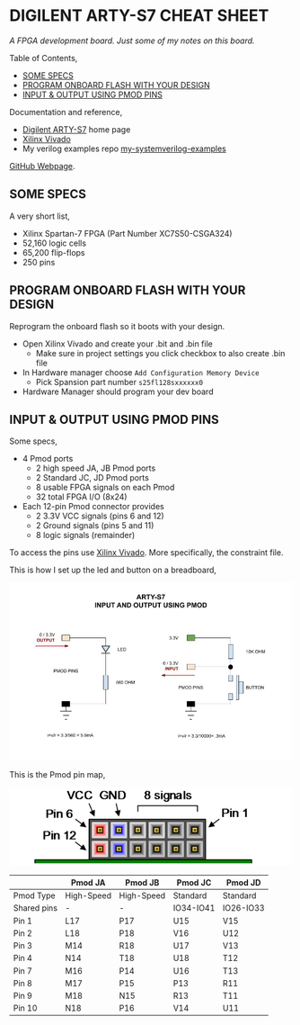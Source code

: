 # DIGILENT ARTY-S7 CHEAT SHEET

_A FPGA development board.  Just some of my notes on this board._

Table of Contents,

* [SOME SPECS](https://github.com/JeffDeCola/my-cheat-sheets/tree/master/hardware/development/fpga-development-boards/digilent-arty-s7-cheat-sheet#some-specs)
* [PROGRAM ONBOARD FLASH WITH YOUR DESIGN](https://github.com/JeffDeCola/my-cheat-sheets/tree/master/hardware/development/fpga-development-boards/digilent-arty-s7-cheat-sheet#program-onboard-flash-with-your-design)
* [INPUT & OUTPUT USING PMOD PINS](https://github.com/JeffDeCola/my-cheat-sheets/tree/master/hardware/development/fpga-development-boards/digilent-arty-s7-cheat-sheet#input--output-using-pmod-pins)

Documentation and reference,

* [Digilent ARTY-S7](https://reference.digilentinc.com/reference/programmable-logic/arty-s7/start)
  home page
* [Xilinx Vivado](https://github.com/JeffDeCola/my-cheat-sheets/tree/master/hardware/tools/synthesis/xilinx-vivado-cheat-sheet)
* My verilog examples repo [my-systemverilog-examples](https://github.com/JeffDeCola/my-systemverilog-examples)

[GitHub Webpage](https://jeffdecola.github.io/my-cheat-sheets/).

## SOME SPECS

A very short list,

* Xilinx Spartan-7 FPGA (Part Number XC7S50-CSGA324)
* 52,160 logic cells
* 65,200 flip-flops
* 250 pins

## PROGRAM ONBOARD FLASH WITH YOUR DESIGN

Reprogram the onboard flash so it boots with your design.

* Open Xilinx Vivado and create your .bit and .bin file
  * Make sure in project settings you click checkbox to also create .bin file
* In Hardware manager choose `Add Configuration Memory Device`
  * Pick Spansion part number `s25fl128sxxxxxx0`
* Hardware Manager should program your dev board

## INPUT & OUTPUT USING PMOD PINS

Some specs,

* 4 Pmod ports
  * 2 high speed JA, JB Pmod ports
  * 2 Standard JC, JD Pmod ports
  * 8 usable FPGA signals on each Pmod
  * 32 total FPGA I/O (8x24)
* Each 12-pin Pmod connector provides
  * 2 3.3V VCC signals (pins 6 and 12)
  * 2 Ground signals (pins 5 and 11)
  * 8 logic signals (remainder)

To access the pins use
[Xilinx Vivado](https://github.com/JeffDeCola/my-cheat-sheets/tree/master/hardware/tools/synthesis/xilinx-vivado-cheat-sheet).
More specifically, the constraint file.

This is how I set up the led and button on a breadboard,

![IMAGE - arty-s7-input-and-output-using-pmod - IMAGE](../../../../docs/pics/arty-s7-input-and-output-using-pmod.jpg)

This is the Pmod pin map,

![IMAGE - pmod-connector- IMAGE](../../../../docs/pics/pmod-connector.png)

|             | Pmod JA    | Pmod JB    | Pmod JC    | Pmod JD    |
|-------------|------------|------------|------------|------------|
| Pmod Type   | High-Speed | High-Speed | Standard   | Standard   |
| Shared pins | -          | -          | IO34-IO41  | IO26-IO33  |
| Pin 1       | L17        | P17        | U15        | V15        |
| Pin 2       | L18        | P18        | V16        | U12        |
| Pin 3       | M14        | R18        | U17        | V13        |
| Pin 4       | N14        | T18        | U18        | T12        |
| Pin 7       | M16        | P14        | U16        | T13        |
| Pin 8       | M17        | P15        | P13        | R11        |
| Pin 9       | M18        | N15        | R13        | T11        |
| Pin 10      | N18        | P16        | V14        | U11        |
